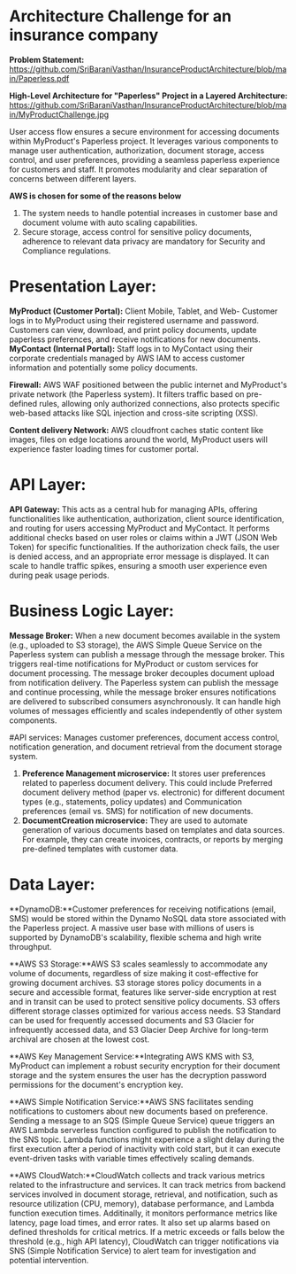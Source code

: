 # Architecture Challenge for an insurance company

**Problem Statement:** https://github.com/SriBaraniVasthan/InsuranceProductArchitecture/blob/main/Paperless.pdf

**High-Level Architecture for "Paperless" Project in a Layered Architecture:**
https://github.com/SriBaraniVasthan/InsuranceProductArchitecture/blob/main/MyProductChallenge.jpg

User access flow ensures a secure environment for accessing documents within MyProduct's Paperless project. It leverages various components to manage user authentication, authorization, document storage, access control, and user preferences, providing a seamless paperless experience for customers and staff. It promotes modularity and clear separation of concerns between different layers.

**AWS is chosen for some of the reasons below**
1. The system needs to handle potential increases in customer base and document volume with auto scaling capabilities.
2. Secure storage, access control for sensitive policy documents, adherence to relevant data privacy are mandatory for Security and Compliance regulations.

# Presentation Layer:
**MyProduct (Customer Portal):** Client Mobile, Tablet, and Web- Customer logs in to MyProduct using their registered username and password. Customers can view, download, and print policy documents, update paperless preferences, and receive notifications for new documents.
**MyContact (Internal Portal):**  Staff logs in to MyContact using their corporate credentials managed by AWS IAM to access customer information and potentially some policy documents.

**Firewall:** AWS WAF positioned between the public internet and MyProduct's private network (the Paperless system). It filters traffic based on pre-defined rules, allowing only authorized connections, also protects specific web-based attacks like SQL injection and cross-site scripting (XSS).

**Content delivery Network:** AWS cloudfront caches static content like images, files on edge locations around the world, MyProduct users will experience faster loading times for customer portal.

# API Layer:
**API Gateway:** This acts as a central hub for managing APIs, offering functionalities like authentication, authorization, client source identification, and routing for users accessing MyProduct and MyContact.  It performs additional checks based on user roles or claims within a JWT (JSON Web Token) for specific functionalities. If the authorization check fails, the user is denied access, and an appropriate error message is displayed. It can scale to handle traffic spikes, ensuring a smooth user experience even during peak usage periods. 

# Business Logic Layer:
**Message Broker:** When a new document becomes available in the system (e.g., uploaded to S3 storage), the AWS Simple Queue Service on the Paperless system can publish a message through the message broker. This triggers real-time notifications for MyProduct or custom services for document processing. The message broker decouples document upload from notification delivery. The Paperless system can publish the message and continue processing, while the message broker ensures notifications are delivered to subscribed consumers asynchronously. It can handle high volumes of messages efficiently and scales independently of other system components.

#API services:
Manages customer preferences, document access control, notification generation, and document retrieval from the document storage system.
1. **Preference Management microservice:** It stores user preferences related to paperless document delivery. This could include Preferred document delivery method (paper vs. electronic) for different document types (e.g., statements, policy updates) and Communication preferences (email vs. SMS) for notification of new documents.
2. **DocumentCreation microservice:** They are used to automate generation of various documents based on templates and data sources. For example, they can create invoices, contracts, or reports by merging pre-defined templates with customer data.

# Data Layer:
**DynamoDB:**Customer preferences for receiving notifications (email, SMS) would be stored within the Dynamo NoSQL data store associated with the Paperless project. A massive user base with millions of users is supported by DynamoDB's scalability, flexible schema and high write throughput.

**AWS S3 Storage:**AWS S3 scales seamlessly to accommodate any volume of documents, regardless of size making it cost-effective for growing document archives. S3 storage stores policy documents in a secure and accessible format, features like server-side encryption at rest and in transit can be used to protect sensitive policy documents.
S3 offers different storage classes optimized for various access needs. S3 Standard can be used for frequently accessed documents and S3 Glacier for infrequently accessed data, and S3 Glacier Deep Archive for long-term archival are chosen at the lowest cost.

**AWS Key Management Service:**Integrating AWS KMS with S3, MyProduct can implement a robust security encryption for their document storage and the system ensures the user has the decryption password permissions for the document's encryption key.

**AWS Simple Notification Service:**AWS SNS facilitates sending notifications to customers about new documents based on preference. Sending a message to an SQS (Simple Queue Service) queue triggers an AWS Lambda serverless function configured to publish the notification to the SNS topic. Lambda functions might experience a slight delay during the first execution after a period of inactivity with cold start, but it can execute event-driven tasks with variable times effectively scaling demands.

**AWS CloudWatch:**CloudWatch collects and track various metrics related to the infrastructure and services. It can track metrics from backend services involved in document storage, retrieval, and notification, such as resource utilization (CPU, memory), database performance, and Lambda function execution times. Additinally,  it monitors performance metrics like latency, page load times, and error rates. It also set up alarms based on defined thresholds for critical metrics. If a metric exceeds or falls below the threshold (e.g., high API latency), CloudWatch can trigger notifications via SNS (Simple Notification Service) to alert team for investigation and potential intervention.
